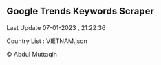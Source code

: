 

## Google Trends Keywords Scraper 
 
Last Update 07-01-2023 , 21:22:36

Country List :
VIETNAM.json



© Abdul Muttaqin 
